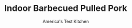 ---
layout: ../../layouts/MarkdownPostLayout.astro
title: Indoor Barbecued Pulled Pork
author: America's Test Kitchen
pubDate: 2023-03-15
description: "Barbecued pulled pork is a slow-roasted, all-day affair, but it doesnt have to be."
image_url: https://res.cloudinary.com/hksqkdlah/image/upload/ar_1:1,c_fill,dpr_2.0,f_auto,fl_lossy.progressive.strip_profile,g_faces:auto,q_auto:low,w_344/7387_cvr-sfs-bbqpulledpork-280930
tags: ["Main Courses","Pork","Weeknight","30-Minute Suppers"]
calories: 1644
protein: 53
carbohydrates: 16
fats: 
fiber: 1
ingredients: ["1 teaspoon, chili powder","1 teaspoon, paprika","1 teaspoon, garlic powder",", Salt and pepper","2 , pork tenderloin (1 1/2 to 2 pounds total), cut into 1-inch-thick slices (see note)","1 tablespoon, vegetable oil","1/2 cup, low-sodium chicken broth","1/2 cup, barbecue sauce","3 tablespoons, cider vinegar"]
serves: 4
time: "30 minutes"
instructions: ["Combine chili powder, paprika, garlic powder, ¼ teaspoon salt, and ½ teaspoon pepper in small bowl. Pat pork dry with paper towels and sprinkle all over with spice mixture.","Heat oil in large skillet over medium-high heat until just smoking. Add pork and cook until well browned, 4 to 5 minutes per side. Transfer pork to large bowl, tent with foil, and let rest 5 minutes. Using 2 forks, shred meat into bite-sized pieces.","Meanwhile, add broth, barbecue sauce, and vinegar to empty skillet, scraping up any browned bits. Simmer over medium-low heat until sauce has thickened, about 3 minutes. Stir in shredded pork and cook until heated through, about 2 minutes. Season with salt and pepper. Serve."]
nutrition: ["1158 mg Potassium","639 mg Phosphorus","37 mg Calcium","3 mg Iron","78 mg Magnesium","781 mg Sodium","4 mg Zinc","13 g Fat","17 mg Niacin (B3)","6 g Monounsaturated","2 g Polyunsaturated","2 mg Thiamin (B1)","164 mg Cholesterol","3 g Saturated","1 g Fiber","1 µg Folate (food)","12 g Sugars","3 µg Vitamin K","248 g Water","16 g Carbs","1 µg Folate equivalent (total)","53 g Protein","2 mg Vitamin E","1 µg Vitamin B12","2 mg Vitamin B6","28 µg Vitamin A","411 kcal Energy","1644 calories"]
notes: "Because we used pork tenderloin instead of the traditional pork shoulder, we were able to approximate the tender, shredded texture of pulled pork in a fraction of the time."
---